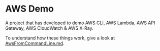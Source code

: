 # AWS Demo

A project that has developed to demo AWS CLI, AWS Lambda, AWS API Gateway, AWS CloudWatch & AWS X-Ray.

To understand how these things work, give a look at [AwsFromCommandLine.md](./AWSFromCommandLine.md). 